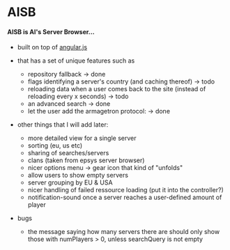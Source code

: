 AISB
====

#### AISB is AI's Server Browser...
* built on top of [angular.js](http://angularjs.org/)
* that has a set of unique features such as
  * repository fallback -> done
  * flags identifying a server's country (and caching thereof) -> todo
  * reloading data when a user comes back to the site (instead of reloading every x seconds) -> todo
  * an advanced search -> done
  * let the user add the armagetron protocol: -> done
     
* other things that I will add later:
  * more detailed view for a single server
  * sorting (eu, us etc)
  * sharing of searches/servers
  * clans (taken from epsys server browser)
  * nicer options menu -> gear icon that kind of "unfolds"
  * allow users to show empty servers
  * server grouping by EU & USA
  * nicer handling of failed ressource loading (put it into the controller?)
  * notification-sound once a server reaches a user-defined amount of player


* bugs
  * the message saying how many servers there are should only show those with numPlayers > 0, unless searchQuery is not empty
